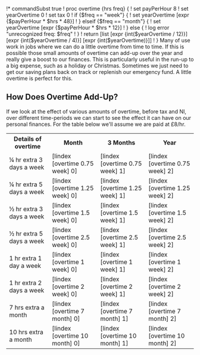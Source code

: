!* commandSubst true
!  proc overtime {hrs freq} {
!    set payPerHour 8
!    set yearOvertime 0
!    set tax 0
!    if {$freq == "week"} {
!      set yearOvertime [expr {$payPerHour * $hrs * 48}]
!    } elseif {$freq == "month"} {
!      set yearOvertime [expr {$payPerHour * $hrs * 12}]
!    } else {
!      log error "unrecognized freq: $freq"
!    }
!    return [list [expr {int($yearOvertime / 12)}] [expr {int($yearOvertime / 4)}] [expr {int($yearOvertime)}]]
!  }
Many of use work in jobs where we can do a little overtime from time to time.  If this is possible those small amounts of overtime can add-up over the year and really give a boost to our finances.  This is particularly useful in the run-up to a big expense, such as a holiday or Christmas.  Sometimes we just need to get our saving plans back on track or replenish our emergency fund.  A little overtime is perfect for this.

## How Does Overtime Add-Up?

If we look at the effect of various amounts of overtime, before tax and NI, over different time-periods we can start to see the effect it can have on our personal finances.  For the table below we'll assume we are paid at £8/hr.

<table class="table table-bordered hand-written">
  <tr>
    <th>Details of overtime</th>
    <th class="text-right">Month</th>
    <th class="text-right">3 Months</th>
    <th class="text-right">Year</th>
  </tr>
  <tr>
    <td>&frac14; hr extra 3 days a week</td>
    <td class="text-right">[lindex [overtime 0.75 week] 0]</td>
    <td class="text-right">[lindex [overtime 0.75 week] 1]</td>
    <td class="text-right">[lindex [overtime 0.75 week] 2]</td>
  </tr>
  <tr>
    <td>&frac14; hr extra 5 days a week</td>
    <td class="text-right">[lindex [overtime 1.25 week] 0]</td>
    <td class="text-right">[lindex [overtime 1.25 week] 1]</td>
    <td class="text-right">[lindex [overtime 1.25 week] 2]</td>
  </tr>
  <tr>
    <td>&frac12; hr extra 3 days a week</td>
    <td class="text-right">[lindex [overtime 1.5 week] 0]</td>
    <td class="text-right">[lindex [overtime 1.5 week] 1]</td>
    <td class="text-right">[lindex [overtime 1.5 week] 2]</td>
  </tr>
  <tr>
    <td>&frac12; hr extra 5 days a week</td>
    <td class="text-right">[lindex [overtime 2.5 week] 0]</td>
    <td class="text-right">[lindex [overtime 2.5 week] 1]</td>
    <td class="text-right">[lindex [overtime 2.5 week] 2]</td>
  </tr>
  <tr>
    <td>1 hr extra 1 day a week</td>
    <td class="text-right">[lindex [overtime 1 week] 0]</td>
    <td class="text-right">[lindex [overtime 1 week] 1]</td>
    <td class="text-right">[lindex [overtime 1 week] 2]</td>
  </tr>
  <tr>
    <td>1 hr extra 2 days a week</td>
    <td class="text-right">[lindex [overtime 2 week] 0]</td>
    <td class="text-right">[lindex [overtime 2 week] 1]</td>
    <td class="text-right">[lindex [overtime 2 week] 2]</td>
  </tr>
  <tr>
    <td>7 hrs extra a month</td>
    <td class="text-right">[lindex [overtime 7 month] 0]</td>
    <td class="text-right">[lindex [overtime 7 month] 1]</td>
    <td class="text-right">[lindex [overtime 7 month] 2]</td>
  </tr>
  <tr>
    <td>10 hrs extra a month</td>
    <td class="text-right">[lindex [overtime 10 month] 0]</td>
    <td class="text-right">[lindex [overtime 10 month] 1]</td>
    <td class="text-right">[lindex [overtime 10 month] 2]</td>
  </tr>
</table>
